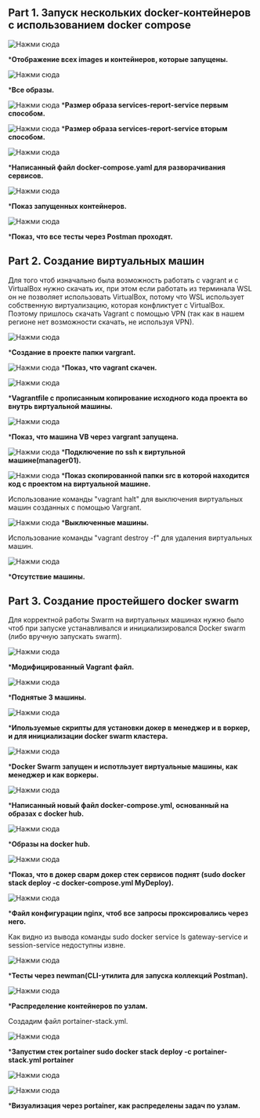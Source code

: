 ## Part 1. Запуск нескольких docker-контейнеров с использованием docker compose

![Нажми сюда](images/1_report.png)

***Отображение всех images и контейнеров, которые запущены.**

![Нажми сюда](images/2_report.png)

***Все образы.**


![Нажми сюда](images/3_report.png)
***Размер образа services-report-service первым способом.**


![Нажми сюда](images/4_report.png)
***Размер образа services-report-service вторым способом.**


![Нажми сюда](images/5_report.png)

***Написанный файл docker-compose.yaml для разворачивания сервисов.**


![Нажми сюда](images/6_report.png)

***Показ запущенных контейнеров.**


![Нажми сюда](images/7_report.png)

***Показ, что все тесты через Postman проходят.** 

## Part 2. Создание виртуальных машин

Для того чтоб изначально была возможность работать с vagrant и с VirtualBox нужно скачать их, при этом если работать из терминала WSL он не позволяет использовать VirtualBox, потому что WSL использует собственную виртуализацию, которая конфликтует с VirtualBox. Поэтому пришлось скачать Vagrant с помощью VPN (так как в нашем регионе нет возможности скачать, не используя VPN).


![Нажми сюда](images/8_report.png)

***Создание в проекте папки vargrant.**


![Нажми сюда](images/9_report.png)
***Показ, что vagrant скачен.**

![Нажми сюда](images/10_report.png)

***Vagrantfile c прописанным копирование исходного кода проекта во внутрь виртуальной машины.**


![Нажми сюда](images/11_report.png)

***Показ, что машина VB через vargrant запущена.**


![Нажми сюда](images/12_report.png)
***Подключение по ssh к виртульной машине(manager01).**


![Нажми сюда](images/13_report.png)
***Показ скопированной папки src в которой находится код с проектом на виртуальной машине.** 

Использование команды "vagrant halt" для выключения виртуальных машин созданных с помощью Vargrant.


![Нажми сюда](images/14_report.png)
***Выключенные машины.**

Использование команды "vagrant destroy -f" для удаления виртуальных машин.


![Нажми сюда](images/15_report.png)

***Отсутствие машины.**

## Part 3. Создание простейшего docker swarm

Для корректной работы Swarm на виртуальных машинах нужно было чтоб при запуске устанавливался и инициализировался Docker swarm (либо вручную запускать swarm).

![Нажми сюда](images/16_report.png)

***Модифицированный Vagrant файл.**

![Нажми сюда](images/20_report.png)

***Поднятые 3 машины.**

![Нажми сюда](images/17_report.png)

***Ипользуемые скрипты для установки докер в менеджер и в воркер, и для инициализации docker swarm кластера.**

![Нажми сюда](images/21_report.png)

***Docker Swarm запущен и испотльзует виртуальные машины, как менеджер и как воркеры.**

![Нажми сюда](images/18_report.png)

***Написанный новый файл docker-compose.yml, основанный на образах с docker hub.**

![Нажми сюда](images/19_report.png)

***Образы на docker hub.**

![Нажми сюда](images/22_report.png)

***Показ, что в докер сварм докер стек сервисов поднят (sudo docker stack deploy -c docker-compose.yml MyDeploy).**

![Нажми сюда](images/23_report.png)

***Файл конфигурации nginx, чтоб все запросы проксировались через него.**

Как видно из вывода команды sudo docker service ls gateway-service и session-service недоступны извне.

![Нажми сюда](images/24_report.png)

***Тесты через newman(CLI-утилита для запуска коллекций Postman).**

![Нажми сюда](images/25_report.png)

***Распределение контейнеров по узлам.**

Создадим файл portainer-stack.yml.

![Нажми сюда](images/26_report.png)

***Запустим стек portainer sudo docker stack deploy -c portainer-stack.yml portainer**

![Нажми сюда](images/27_report.png)

![Нажми сюда](images/28_report.png)

***Визуализация через portainer, как распределены задач по узлам.**
